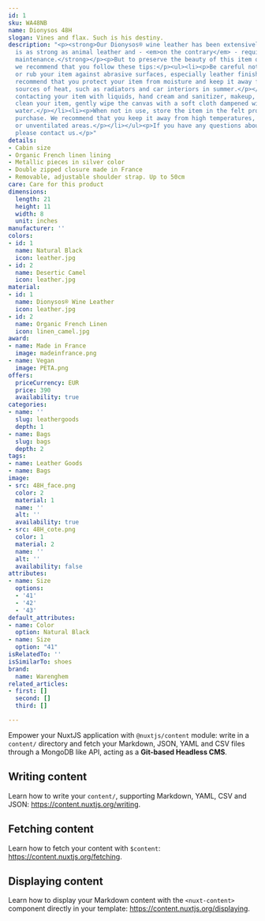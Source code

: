 ```yaml
---
id: 1
sku: WA48NB
name: Dionysos 48H
slogan: Vines and flax. Such is his destiny.
description: "<p><strong>Our Dionysos® wine leather has been extensively tested. It
  is as strong as animal leather and - <em>on the contrary</em> - requires very little
  maintenance.</strong></p><p>But to preserve the beauty of this item over the years,
  we recommend that you follow these tips:</p><ul><li><p>Be careful not to scratch
  or rub your item against abrasive surfaces, especially leather finishes.</p></li><li><p>We
  recommend that you protect your item from moisture and keep it away from direct
  sources of heat, such as radiators and car interiors in summer.</p></li><li><p>Avoid
  contacting your item with liquids, hand cream and sanitizer, makeup, and perfume.</p></li><li><p>To
  clean your item, gently wipe the canvas with a soft cloth dampened with mild soapy
  water.</p></li><li><p>When not in use, store the item in the felt provided with
  purchase. We recommend that you keep it away from high temperatures, excessive humidity
  or unventilated areas.</p></li></ul><p>If you have any questions about your item,
  please contact us.</p>"
details:
- Cabin size
- Organic French linen lining
- Metallic pieces in silver color
- Double zipped closure made in France
- Removable, adjustable shoulder strap. Up to 50cm
care: Care for this product
dimensions:
  length: 21
  height: 11
  width: 8
  unit: inches
manufacturer: ''
colors:
- id: 1
  name: Natural Black
  icon: leather.jpg
- id: 2
  name: Desertic Camel
  icon: leather.jpg
material:
- id: 1
  name: Dionysos® Wine Leather
  icon: leather.jpg
- id: 2
  name: Organic French Linen
  icon: linen_camel.jpg
award:
- name: Made in France
  image: madeinfrance.png
- name: Vegan
  image: PETA.png
offers:
  priceCurrency: EUR
  price: 390
  availability: true
categories:
- name: ''
  slug: leathergoods
  depth: 1
- name: Bags
  slug: bags
  depth: 2
tags:
- name: Leather Goods
- name: Bags
image:
- src: 48H_face.png
  color: 2
  material: 1
  name: ''
  alt: ''
  availability: true
- src: 48H_cote.png
  color: 1
  material: 2
  name: ''
  alt: ''
  availability: false
attributes:
- name: Size
  options:
  - '41'
  - '42'
  - '43'
default_attributes:
- name: Color
  option: Natural Black
- name: Size
  option: "41"
isRelatedTo: ''
isSimilarTo: shoes
brand:
  name: Warenghem
related_articles:
- first: []
  second: []
  third: []

---
```

Empower your NuxtJS application with `@nuxtjs/content` module: write in a `content/` directory and fetch your Markdown, JSON, YAML and CSV files through a MongoDB like API, acting as a **Git-based Headless CMS**.

## Writing content

Learn how to write your `content/`, supporting Markdown, YAML, CSV and JSON: https://content.nuxtjs.org/writing.

## Fetching content

Learn how to fetch your content with `$content`: https://content.nuxtjs.org/fetching.

## Displaying content

Learn how to display your Markdown content with the `<nuxt-content>` component directly in your template: https://content.nuxtjs.org/displaying.